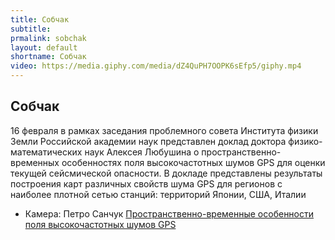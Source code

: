 ```yaml
---
title: Собчак
subtitle:
prmalink: sobchak
layout: default
shortname: Собчак
video: https://media.giphy.com/media/dZ4QuPH7OOPK6sEfp5/giphy.mp4
---
```


## Собчак

16 февраля в рамках заседания проблемного совета Института физики Земли Российской академии наук представлен доклад доктора физико-математических наук Алексея Любушина о пространственно-временных особенностях поля высокочастотных шумов GPS для оценки текущей сейсмической опасности. В докладе представлены результаты построения карт различных свойств шума GPS для регионов с наиболее плотной сетью станций: территорий Японии, США, Италии

+ Камера: Петро Санчук [Пространственно-временные особенности поля высокочастотных шумов GPS](https://www.youtube.com/watch?time_continue=6&v=v5hiVocrZTo)
